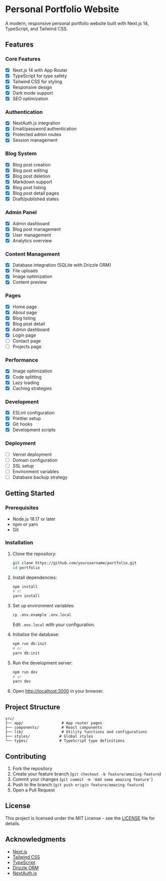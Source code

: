 # Personal Portfolio Website

A modern, responsive personal portfolio website built with Next.js 14, TypeScript, and Tailwind CSS.

## Features

### Core Features
- [x] Next.js 14 with App Router
- [x] TypeScript for type safety
- [x] Tailwind CSS for styling
- [x] Responsive design
- [x] Dark mode support
- [x] SEO optimization

### Authentication
- [x] NextAuth.js integration
- [x] Email/password authentication
- [x] Protected admin routes
- [x] Session management

### Blog System
- [x] Blog post creation
- [x] Blog post editing
- [x] Blog post deletion
- [x] Markdown support
- [x] Blog post listing
- [x] Blog post detail pages
- [x] Draft/published states

### Admin Panel
- [x] Admin dashboard
- [x] Blog post management
- [x] User management
- [x] Analytics overview

### Content Management
- [x] Database integration (SQLite with Drizzle ORM)
- [x] File uploads
- [x] Image optimization
- [x] Content preview

### Pages
- [x] Home page
- [x] About page
- [x] Blog listing
- [x] Blog post detail
- [x] Admin dashboard
- [x] Login page
- [ ] Contact page
- [ ] Projects page

### Performance
- [x] Image optimization
- [x] Code splitting
- [x] Lazy loading
- [x] Caching strategies

### Development
- [x] ESLint configuration
- [x] Prettier setup
- [x] Git hooks
- [x] Development scripts

### Deployment
- [ ] Vercel deployment
- [ ] Domain configuration
- [ ] SSL setup
- [ ] Environment variables
- [ ] Database backup strategy

## Getting Started

### Prerequisites
- Node.js 18.17 or later
- npm or yarn
- Git

### Installation
1. Clone the repository:
   ```bash
   git clone https://github.com/yourusername/portfolio.git
   cd portfolio
   ```

2. Install dependencies:
   ```bash
   npm install
   # or
   yarn install
   ```

3. Set up environment variables:
   ```bash
   cp .env.example .env.local
   ```
   Edit `.env.local` with your configuration.

4. Initialize the database:
   ```bash
   npm run db:init
   # or
   yarn db:init
   ```

5. Run the development server:
   ```bash
   npm run dev
   # or
   yarn dev
   ```

6. Open [http://localhost:3000](http://localhost:3000) in your browser.

## Project Structure
```
src/
├── app/                 # App router pages
├── components/          # React components
├── lib/                 # Utility functions and configurations
├── styles/             # Global styles
└── types/              # TypeScript type definitions
```

## Contributing
1. Fork the repository
2. Create your feature branch (`git checkout -b feature/amazing-feature`)
3. Commit your changes (`git commit -m 'Add some amazing feature'`)
4. Push to the branch (`git push origin feature/amazing-feature`)
5. Open a Pull Request

## License
This project is licensed under the MIT License - see the [LICENSE](LICENSE) file for details.

## Acknowledgments
- [Next.js](https://nextjs.org/)
- [Tailwind CSS](https://tailwindcss.com/)
- [TypeScript](https://www.typescriptlang.org/)
- [Drizzle ORM](https://orm.drizzle.team/)
- [NextAuth.js](https://next-auth.js.org/)

